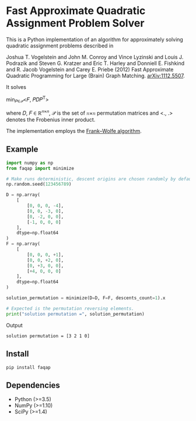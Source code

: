 # Fast Approximate Quadratic Assignment Problem Solver

This is a Python implementation of an algorithm for approximately solving quadratic
assignment problems described in

Joshua T. Vogelstein and John M. Conroy and Vince Lyzinski and Louis J. Podrazik and
Steven G. Kratzer and Eric T. Harley and Donniell E. Fishkind and
R. Jacob Vogelstein and Carey E. Priebe
(2012) Fast Approximate Quadratic Programming for Large (Brain) Graph Matching.
[arXiv:1112.5507](https://arxiv.org/abs/1112.5507).

It solves

min<sub>𝑃∈𝒫</sub><𝐹, 𝑃𝐷𝑃<sup>𝖳</sup>>

where 𝐷, 𝐹 ∈ ℝ<sup>𝑛×𝑛</sup>, 𝒫 is the set of 𝑛×𝑛 permutation matrices
and <., .> denotes the Frobenius inner product.

The implementation employs the
[Frank–Wolfe algorithm](https://en.wikipedia.org/wiki/Frank%E2%80%93Wolfe_algorithm).


## Example
```python
import numpy as np
from faqap import minimize

# Make runs deterministic, descent origins are chosen randomly by default.
np.random.seed(123456789)

D = np.array(
    [
        [0, 0, 0, -4],
        [0, 0, -3, 0],
        [0, -2, 0, 0],
        [-1, 0, 0, 0]
    ],
    dtype=np.float64
)
F = np.array(
    [
        [0, 0, 0, +1],
        [0, 0, +2, 0],
        [0, +3, 0, 0],
        [+4, 0, 0, 0]
    ],
    dtype=np.float64
)

solution_permutation = minimize(D=D, F=F, descents_count=1).x

# Expected is the permutation reversing elements.
print("solution permutation =", solution_permutation)

```

Output
```
solution permutation = [3 2 1 0]
```

## Install

```
pip install faqap
```

## Dependencies
* Python (>=3.5)
* NumPy (>=1.10)
* SciPy (>=1.4)
